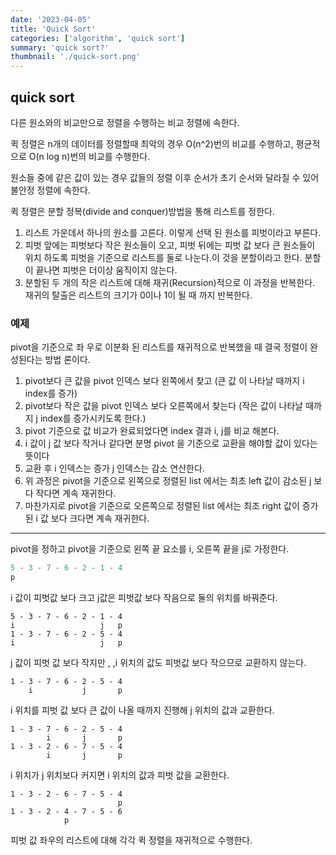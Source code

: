 ```yaml
---
date: '2023-04-05'
title: 'Quick Sort'
categories: ['algorithm', 'quick sort']
summary: 'quick sort?'
thumbnail: './quick-sort.png'
---
```


## quick sort

다른 원소와의 비교만으로 정렬을 수행하는 비교 정렬에 속한다.

퀵 정렬은 n개의 데이터를 정렬할때 최악의 경우 O(n^2)번의 비교를 수행하고, 평균적으로 O(n log n)번의 비교를 수행한다.

원소들 중에 같은 값이 있는 경우 값들의 정렬 이후 순서가 초기 순서와 달라질 수 있어 불안정 정렬에 속한다.

퀵 정렬은 분할 정복(divide and conquer)방법을 통해 리스트를 정한다.

1. 리스트 가운데서 하나의 원소를 고른다. 이렇게 선택 된 원소를 피벗이라고 부른다.
2. 피벗 앞에는 피벗보다 작은 원소들이 오고, 피벗 뒤에는 피벗 값 보다 큰 원소들이 위치 하도록 피벗을 기준으로 리스트를 둘로 나눈다.이 것을 분할이라고 한다. 분할이 끝나면 피벗은 더이상 움직이지 않는다.
3. 분할된 두 개의 작은 리스트에 대해 재귀(Recursion)적으로 이 과정을 반복한다. 재귀의 탈출은 리스트의 크기가 0이나 1이 될 때 까지 반복한다.

### 예제

pivot을 기준으로 좌 우로 이분화 된 리스트를 재귀적으로 반복했을 때 결국 정렬이 완성된다는 방법 론이다.

1. pivot보다 큰 값을 pivot 인덱스 보다 왼쪽에서 찾고 (큰 값 이 나타날 때까지 i index를 증가)
2. pivot보다 작은 값을 pivot 인덱스 보다 오른쪽에서 찾는다 (작은 값이 나타날 때까지 j index를 증가시키도록 한다.)
3. pivot 기준으로 값 비교가 완료되었다면 index 결과 i, j를 비교 해본다.
4. i 값이 j 값 보다 작거나 같다면 분명 pivot 을 기준으로 교환을 해야할 값이 있다는 뜻이다
5. 교환 후 i 인덱스는 증가 j 인덱스는 감소 연산한다.
6. 위 과정은 pivot을 기준으로 왼쪽으로 정렬된 list 에서는 최초 left 값이 감소된 j 보다 작다면 계속 재귀한다.
7. 마찬가지로 pivot을 기준으로 오른쪽으로 정렬된 list 에서는 최조 right 값이 증가된 i 값 보다 크다면 계속 재귀한다.

---

pivot을 정하고 pivot을 기준으로 왼쪽 끝 요소를 i, 오른쪽 끝을 j로 가정한다.

```jsx
5 - 3 - 7 - 6 - 2 - 1 - 4
p
```

i 값이 피벗값 보다 크고 j값은 피벗값 보다 작음으로 둘의 위치를 바꿔준다.

```
5 - 3 - 7 - 6 - 2 - 1 - 4
i                   j   p
1 - 3 - 7 - 6 - 2 - 5 - 4
i                   j   p
```

j 값이 피벗 값 보다 작지만 , ,i 위치의 값도 피벗값 보다 작으므로 교환하지 않는다.

```
1 - 3 - 7 - 6 - 2 - 5 - 4
    i           j       p
```

i 위치를 피벗 값 보다 큰 값이 나올 때까지 진행해 j 위치의 값과 교환한다.

```
1 - 3 - 7 - 6 - 2 - 5 - 4
        i       j       p
1 - 3 - 2 - 6 - 7 - 5 - 4
        i       j       p
```

i 위치가 j 위치보다 커지면 i 위치의 값과 피벗 값을 교환한다.

```
1 - 3 - 2 - 6 - 7 - 5 - 4
                        p
1 - 3 - 2 - 4 - 7 - 5 - 6
            p
```

피벗 값 좌우의 리스트에 대해 각각 퀵 정렬을 재귀적으로 수행한다.
